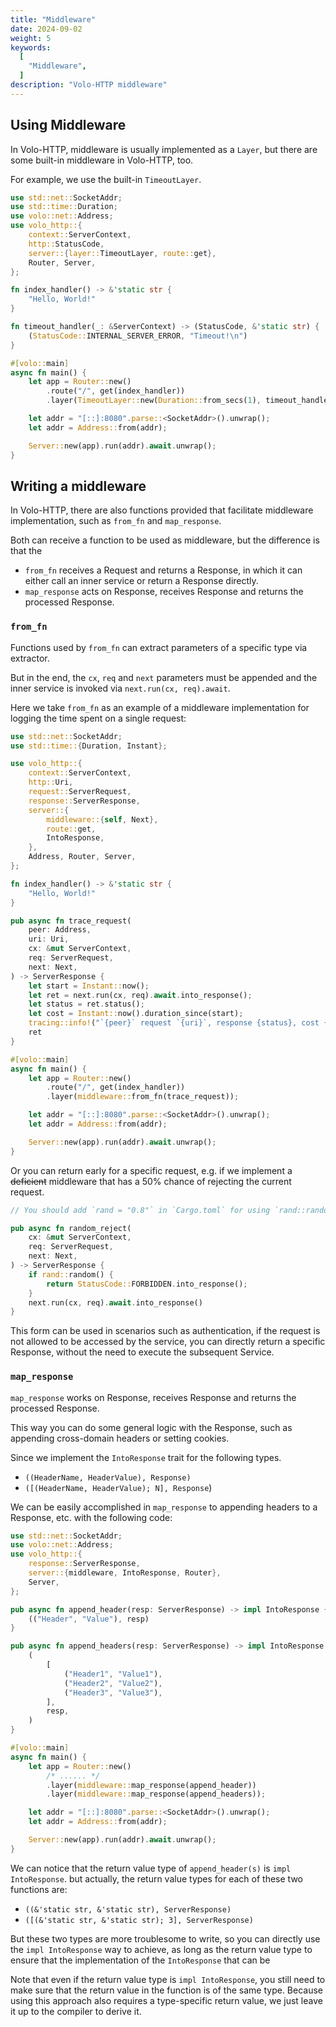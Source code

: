 ```yaml
---
title: "Middleware"
date: 2024-09-02
weight: 5
keywords:
  [
    "Middleware",
  ]
description: "Volo-HTTP middleware"
---
```


## Using Middleware

In Volo-HTTP, middleware is usually implemented as a `Layer`, but there are some built-in middleware in Volo-HTTP, too.

For example, we use the built-in `TimeoutLayer`.

```rust
use std::net::SocketAddr;
use std::time::Duration;
use volo::net::Address;
use volo_http::{
    context::ServerContext,
    http::StatusCode,
    server::{layer::TimeoutLayer, route::get},
    Router, Server,
};

fn index_handler() -> &'static str {
    "Hello, World!"
}

fn timeout_handler(_: &ServerContext) -> (StatusCode, &'static str) {
    (StatusCode::INTERNAL_SERVER_ERROR, "Timeout!\n")
}

#[volo::main]
async fn main() {
    let app = Router::new()
        .route("/", get(index_handler))
        .layer(TimeoutLayer::new(Duration::from_secs(1), timeout_handler));

    let addr = "[::]:8080".parse::<SocketAddr>().unwrap();
    let addr = Address::from(addr);

    Server::new(app).run(addr).await.unwrap();
}
```

## Writing a middleware

In Volo-HTTP, there are also functions provided that facilitate middleware implementation, such as `from_fn` and `map_response`.

Both can receive a function to be used as middleware, but the difference is that the
- `from_fn` receives a Request and returns a Response, in which it can either call an inner service or return a Response directly.
- `map_response` acts on Response, receives Response and returns the processed Response.

### `from_fn`

Functions used by `from_fn` can extract parameters of a specific type via extractor.

But in the end, the `cx`, `req` and `next` parameters must be appended and the inner service is invoked via `next.run(cx, req).await`.

Here we take `from_fn` as an example of a middleware implementation for logging the time spent on a single request:

```rust
use std::net::SocketAddr;
use std::time::{Duration, Instant};

use volo_http::{
    context::ServerContext,
    http::Uri,
    request::ServerRequest,
    response::ServerResponse,
    server::{
        middleware::{self, Next},
        route::get,
        IntoResponse,
    },
    Address, Router, Server,
};

fn index_handler() -> &'static str {
    "Hello, World!"
}

pub async fn trace_request(
    peer: Address,
    uri: Uri,
    cx: &mut ServerContext,
    req: ServerRequest,
    next: Next,
) -> ServerResponse {
    let start = Instant::now();
    let ret = next.run(cx, req).await.into_response();
    let status = ret.status();
    let cost = Instant::now().duration_since(start);
    tracing::info!("`{peer}` request `{uri}`, response {status}, cost {cost:?}");
    ret
}

#[volo::main]
async fn main() {
    let app = Router::new()
        .route("/", get(index_handler))
        .layer(middleware::from_fn(trace_request));

    let addr = "[::]:8080".parse::<SocketAddr>().unwrap();
    let addr = Address::from(addr);

    Server::new(app).run(addr).await.unwrap();
}

```

Or you can return early for a specific request, e.g. if we implement a ~~deficient~~ middleware that has a 50% chance of rejecting the current request.

```rust
// You should add `rand = "0.8"` in `Cargo.toml` for using `rand::random`

pub async fn random_reject(
    cx: &mut ServerContext,
    req: ServerRequest,
    next: Next,
) -> ServerResponse {
    if rand::random() {
        return StatusCode::FORBIDDEN.into_response();
    }
    next.run(cx, req).await.into_response()
}
```

This form can be used in scenarios such as authentication, if the request is not allowed to be accessed by the service,
you can directly return a specific Response, without the need to execute the subsequent Service.

### `map_response`

`map_response` works on Response, receives Response and returns the processed Response.

This way you can do some general logic with the Response, such as appending cross-domain headers or setting cookies.

Since we implement the `IntoResponse` trait for the following types.
- `((HeaderName, HeaderValue), Response)`
- `([(HeaderName, HeaderValue); N], Response`)

We can be easily accomplished in `map_response` to appending headers to a Response, etc. with the following code:

```rust
use std::net::SocketAddr;
use volo::net::Address;
use volo_http::{
    response::ServerResponse,
    server::{middleware, IntoResponse, Router},
    Server,
};

pub async fn append_header(resp: ServerResponse) -> impl IntoResponse {
    (("Header", "Value"), resp)
}

pub async fn append_headers(resp: ServerResponse) -> impl IntoResponse {
    (
        [
            ("Header1", "Value1"),
            ("Header2", "Value2"),
            ("Header3", "Value3"),
        ],
        resp,
    )
}

#[volo::main]
async fn main() {
    let app = Router::new()
        /* ...... */
        .layer(middleware::map_response(append_header))
        .layer(middleware::map_response(append_headers));

    let addr = "[::]:8080".parse::<SocketAddr>().unwrap();
    let addr = Address::from(addr);

    Server::new(app).run(addr).await.unwrap();
}
```

We can notice that the return value type of `append_header(s)` is `impl IntoResponse`.
but actually, the return value types for each of these two functions are:
- `((&'static str, &'static str), ServerResponse)`
- `([(&'static str, &'static str); 3], ServerResponse)`

But these two types are more troublesome to write, so you can directly use the `impl IntoResponse` way to achieve,
as long as the return value type to ensure that the implementation of the `IntoResponse` that can be

Note that even if the return value type is `impl IntoResponse`, you still need to make sure that the return value in the function is of the same type.
Because using this approach also requires a type-specific return value, we just leave it up to the compiler to derive it.
